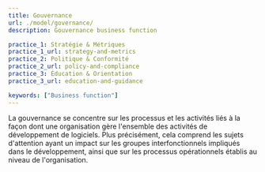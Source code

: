 ```yaml
---
title: Gouvernance
url: ./model/governance/
description: Gouvernance business function

practice_1: Stratégie & Métriques
practice_1_url: strategy-and-metrics
practice_2: Politique & Conformité
practice_2_url: policy-and-compliance
practice_3: Éducation & Orientation
practice_3_url: education-and-guidance

keywords: ["Business function"]
---
```


La gouvernance se concentre sur les processus et les activités liés à la façon dont une organisation gère l'ensemble des activités de développement de logiciels. Plus précisément, cela comprend les sujets d'attention ayant un impact sur les groupes interfonctionnels impliqués dans le développement, ainsi que sur les processus opérationnels établis au niveau de l'organisation.


